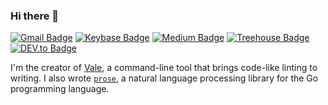 ### Hi there 👋  

[![Gmail Badge](https://img.shields.io/badge/-joseph@jdkato.io-c14438?style=flat-square&logo=Gmail&logoColor=BB001B&color=f0f1f1)](mailto:joseph@jdkato.io) [![Keybase Badge](https://img.shields.io/badge/-@jdkato-03a57a?style=flat-square&logo=keybase&logoColor=2a89fe&color=f0f1f1)](https://keybase.io/jdkato) [![Medium Badge](https://img.shields.io/badge/-@jdkato-03a57a?style=flat-square&logo=Medium&link=https://medium.com/@jdkato&color=f0f1f1&logoColor=black)](https://medium.com/@jdkato) [![Treehouse Badge](https://img.shields.io/badge/-josephkato-blue?style=flat-square&logo=treehouse&logoColor=5fcf80&color=f0f1f1)](https://teamtreehouse.com/josephkato) [![DEV.to Badge](https://img.shields.io/badge/-@jdkato-darkred?style=flat-square&logo=dev.to&logoColor=black&color=f0f1f1)](https://dev.to/jdkato)

I'm the creator of [Vale](https://github.com/errata-ai/vale), a command-line tool that brings code-like linting to writing. I also wrote [`prose`](https://github.com/jdkato/prose), a natural language processing library for the Go programming language.

